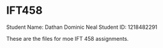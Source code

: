 # IFT458 
Student Name: Dathan Dominic Neal
Student ID: 1218482291

These are the files for moe IFT 458 assignments.

